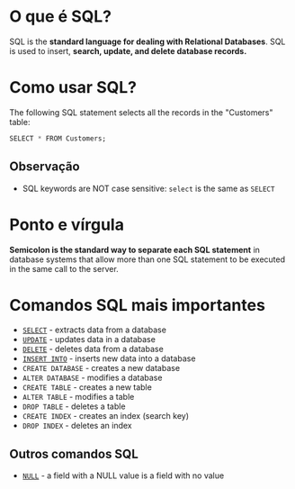 # O que é SQL?
SQL is the **standard language for dealing with Relational Databases**. SQL is used to insert, **search, update, and delete database records.**
# Como usar SQL?
The following SQL statement selects all the records in the "Customers" table:
```SQL
SELECT * FROM Customers;
```
## Observação
- SQL keywords are NOT case sensitive: `select` is the same as `SELECT`
# Ponto e vírgula
**Semicolon is the standard way to separate each SQL statement** in database systems that allow more than one SQL statement to be executed in the same call to the server.
# Comandos SQL mais importantes
- [`SELECT`](SELECT.md) - extracts data from a database  
- [`UPDATE`](UPDATE.md) - updates data in a database
- [`DELETE`](DELETE.md) - deletes data from a database
- [`INSERT INTO`](INSERT.md) - inserts new data into a database
- `CREATE DATABASE` - creates a new database
- `ALTER DATABASE` - modifies a database
- `CREATE TABLE` - creates a new table
- `ALTER TABLE` - modifies a table
- `DROP TABLE` - deletes a table
- `CREATE INDEX` - creates an index (search key)
- `DROP INDEX` - deletes an index
## Outros comandos SQL
- [`NULL`](NULL.md) - a field with a NULL value is a field with no value
